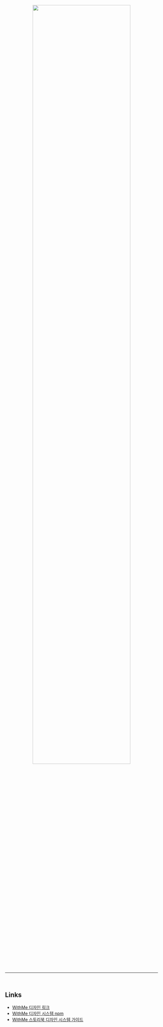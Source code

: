 <br />
<br />
<p align="middle">
  <img src="https://user-images.githubusercontent.com/80776262/170056261-7f960215-a2af-49a5-9f90-e651f9fe1b41.png" style="width: 80%" />
</p>
<br />
<br />

---

<br />

## Links

- <a href="https://www.figma.com/file/42oPhgzXasXtpsexGAaFJO/WithMe!?node-id=0%3A1">WithMe 디자인 링크</a>
- <a href="https://www.npmjs.com/package/@with-me/design">WithMe 디자인 시스템 npm</a>
- <a href="https://with-me-ui.netlify.app/">WithMe 스토리북 디자인 시스템 가이드</a>


